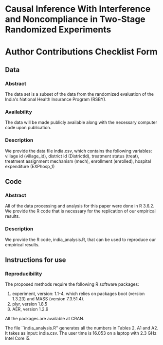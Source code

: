 # Causal Inference With Interference and Noncompliance in Two-Stage Randomized Experiments

# Author Contributions Checklist Form

## Data

### Abstract
 The data set is a subset of the data from the randomized evaluation of the India's National Health Insurance Program (RSBY).  

### Availability

The data will be made publicly available along with the necessary computer code upon publication.

### Description

We provide the data file india.csv, which contains the following variables: village id (village_id), district id (DistrictId), treatment status (treat), treatment assignment mechanism (mech), enrollment (enrolled), hospital expenditure (EXPhosp_1)


## Code

### Abstract

All of the data processing and analysis for this paper were done in R 3.6.2. We provide the R code that is necessary for the replication of our empirical results. 

### Description

We provide the R code, india_analysis.R, that can be used to reproduce our empirical results. 

## Instructions for use

### Reproducibility

The proposed methods require the following R software packages:
 
1. experiment, version: 1.1-4, which relies on packages boot (version 1.3.23) and MASS (version 7.3.51.4).
2. plyr,  version 1.8.5
3. AER, version 1.2.9

All the packages are available at CRAN. 

The file ``india_analysis.R’’ generates all the numbers in Tables 2, A1 and A2. It takes as input: india.csv. The user time is 16.053 on a laptop with 2.3 GHz Intel Core i5.
